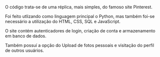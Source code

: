 O código trata-se de uma réplica, mais simples, do famoso site Pinterest.

Foi feito utlizando como linguagem principal o Python, mas também foi-se necessário a utilização do HTML, CSS, SQL e JavaScript.

O site contém autenticadores de login, criação de conta e armazenamento em banco de dados.

Também possuí a opção do Upload de fotos pessoais e visitação do perfil de outros usuários.